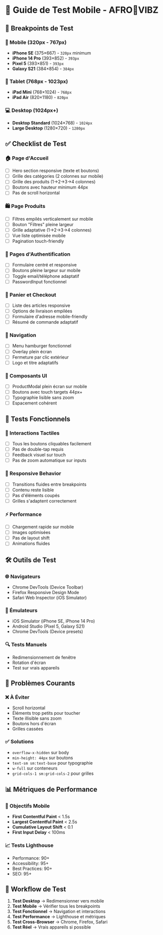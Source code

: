 # 📱 Guide de Test Mobile - AFRO🗼VIBZ

## 🎯 Breakpoints de Test

### 📱 Mobile (320px - 767px)
- **iPhone SE** (375×667) - `320px` minimum
- **iPhone 14 Pro** (393×852) - `393px`
- **Pixel 5** (393×851) - `393px`
- **Galaxy S21** (384×854) - `384px`

### 📱 Tablet (768px - 1023px)
- **iPad Mini** (768×1024) - `768px`
- **iPad Air** (820×1180) - `820px`

### 💻 Desktop (1024px+)
- **Desktop Standard** (1024×768) - `1024px`
- **Large Desktop** (1280×720) - `1280px`

## ✅ Checklist de Test

### 🏠 Page d'Accueil
- [ ] Hero section responsive (texte et boutons)
- [ ] Grille des catégories (2 colonnes sur mobile)
- [ ] Grille des produits (1→2→3→4 colonnes)
- [ ] Boutons avec hauteur minimum 44px
- [ ] Pas de scroll horizontal

### 🛍️ Page Produits
- [ ] Filtres empilés verticalement sur mobile
- [ ] Bouton "Filtres" pleine largeur
- [ ] Grille adaptative (1→2→3→4 colonnes)
- [ ] Vue liste optimisée mobile
- [ ] Pagination touch-friendly

### 🔐 Pages d'Authentification
- [ ] Formulaire centré et responsive
- [ ] Boutons pleine largeur sur mobile
- [ ] Toggle email/téléphone adaptatif
- [ ] PasswordInput fonctionnel

### 🛒 Panier et Checkout
- [ ] Liste des articles responsive
- [ ] Options de livraison empilées
- [ ] Formulaire d'adresse mobile-friendly
- [ ] Résumé de commande adaptatif

### 🧭 Navigation
- [ ] Menu hamburger fonctionnel
- [ ] Overlay plein écran
- [ ] Fermeture par clic extérieur
- [ ] Logo et titre adaptatifs

### 🎨 Composants UI
- [ ] ProductModal plein écran sur mobile
- [ ] Boutons avec touch targets 44px+
- [ ] Typographie lisible sans zoom
- [ ] Espacement cohérent

## 🧪 Tests Fonctionnels

### 📱 Interactions Tactiles
- [ ] Tous les boutons cliquables facilement
- [ ] Pas de double-tap requis
- [ ] Feedback visuel sur touch
- [ ] Pas de zoom automatique sur inputs

### 🔄 Responsive Behavior
- [ ] Transitions fluides entre breakpoints
- [ ] Contenu reste lisible
- [ ] Pas d'éléments coupés
- [ ] Grilles s'adaptent correctement

### ⚡ Performance
- [ ] Chargement rapide sur mobile
- [ ] Images optimisées
- [ ] Pas de layout shift
- [ ] Animations fluides

## 🛠️ Outils de Test

### 🌐 Navigateurs
- Chrome DevTools (Device Toolbar)
- Firefox Responsive Design Mode
- Safari Web Inspector (iOS Simulator)

### 📱 Émulateurs
- iOS Simulator (iPhone SE, iPhone 14 Pro)
- Android Studio (Pixel 5, Galaxy S21)
- Chrome DevTools (Device presets)

### 🔍 Tests Manuels
- Redimensionnement de fenêtre
- Rotation d'écran
- Test sur vrais appareils

## 🚨 Problèmes Courants

### ❌ À Éviter
- Scroll horizontal
- Éléments trop petits pour toucher
- Texte illisible sans zoom
- Boutons hors d'écran
- Grilles cassées

### ✅ Solutions
- `overflow-x-hidden` sur body
- `min-height: 44px` sur boutons
- `text-sm sm:text-base` pour typographie
- `w-full` sur conteneurs
- `grid-cols-1 sm:grid-cols-2` pour grilles

## 📊 Métriques de Performance

### 🎯 Objectifs Mobile
- **First Contentful Paint** < 1.5s
- **Largest Contentful Paint** < 2.5s
- **Cumulative Layout Shift** < 0.1
- **First Input Delay** < 100ms

### 📈 Tests Lighthouse
- Performance: 90+
- Accessibility: 95+
- Best Practices: 90+
- SEO: 95+

## 🔄 Workflow de Test

1. **Test Desktop** → Redimensionner vers mobile
2. **Test Mobile** → Vérifier tous les breakpoints
3. **Test Fonctionnel** → Navigation et interactions
4. **Test Performance** → Lighthouse et métriques
5. **Test Cross-Browser** → Chrome, Firefox, Safari
6. **Test Réel** → Vrais appareils si possible 